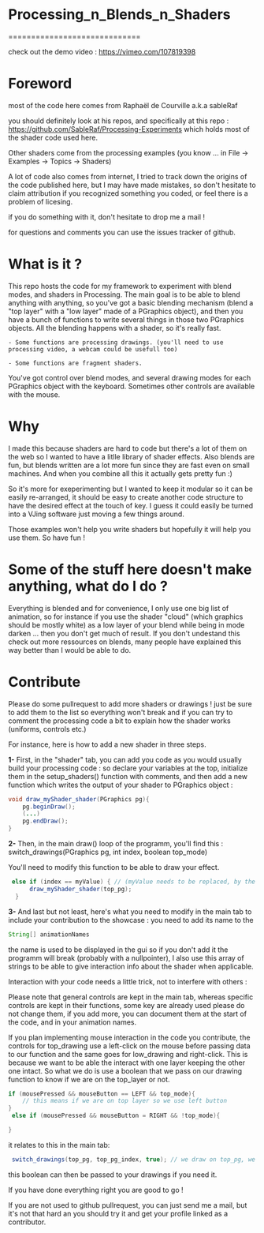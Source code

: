 # Processing_n_Blends_n_Shaders
=============================

check out the demo video : https://vimeo.com/107819398

Foreword
========
most of the code here comes from Raphaël de Courville a.k.a sableRaf 

you should definitely look at his repos, and specifically at this repo : https://github.com/SableRaf/Processing-Experiments which holds most of the shader code used here. 

Other shaders come from the processing examples (you know ... in File -> Examples -> Topics -> Shaders)

A lot of code also comes from internet, I tried to track down the origins of the code published here, but I may have made mistakes, so don't hesitate to claim attribution if you recognized something you coded, or feel there is a problem of licesing.

if you do something with it, don't hesitate to drop me a mail !

for questions and comments you can use the issues tracker of github.



What is it ?
============
This repo hosts the code for my framework to experiment with blend modes, and shaders in Processing. The main goal is to be able to blend anything with anything, so you've got a basic blending mechanism (blend a "top layer" with a "low layer" made of a PGraphics object), and then you have a bunch of functions to write several things in those two PGraphics objects. All the blending happens with a shader, so it's really fast.

	- Some functions are processing drawings. (you'll need to use processing video, a webcam could be usefull too)

	- Some functions are fragment shaders.

You've got control over blend modes, and several drawing modes for each PGraphics object with the keyboard. Sometimes other controls are available with the mouse.


Why
===
I made this because shaders are hard to code but there's a lot of them on the web so I wanted to have a litlle library of shader effects. Also blends are fun, but blends written are a lot more fun since they are fast even on small machines. And when you combine all this it actually gets pretty fun :) 

So it's more for exeperimenting but I wanted to keep it modular so it can be easily re-arranged, it should be easy to create another code structure to have the desired effect at the touch of key. I guess it could easily be turned into a VJing software just moving a few things around.

Those examples won't help you write shaders but hopefully it will help you use them.
So have fun !


Some of the stuff here doesn't make anything, what do I do ?
============================================================

Everything is blended and for convenience, I only use one big list of animation, so for instance if you use the shader "cloud" (which graphics should be mostly white) as a low layer of your blend while being in mode darken ... then you don't get much of result. If you don't undestand this check out more ressources on blends, many people have explained this way better than I would be able to do.



Contribute
==========
Please do some pullrequest to add more shaders or drawings ! just be sure to add them to the list so everything won't break and if you can try to comment the processing code a bit to explain how the shader works (uniforms, controls etc.)

For instance, here is how to add a new shader in three steps.

**1-** First, in the "shader" tab, you can add you code as you would usually build your processing code : so declare your variables at the top, initialize them in the setup_shaders() function with comments, and then add a new function which writes the output of your shader to PGraphics object : 

```java
void draw_myShader_shader(PGraphics pg){
	pg.beginDraw();
	(...)
	pg.endDraw();
}
```


**2-** Then, in the main draw() loop of the programm,  you'll find this : switch_drawings(PGraphics pg, int index, boolean top_mode)

You'll need to modify this function to be able to draw your effect.

```java
 else if (index == myValue) { // (myValue needs to be replaced, by the value that is actually right for were you are)
      draw_myShader_shader(top_pg);
  }
``` 

**3-** And last but not least, here's what you need to modify in the main tab to include your contribution to the showcase : 
you need to add its name to the 

``` java
String[] animationNames 
```

the name is used to be displayed  in the gui so if you don't add it the programm will break (probably with a nullpointer), I also use this array of strings to be able to give interaction info about the shader when applicable.


Interaction with your code needs a little trick, not to interfere with others :

Please note that general controls are kept in the main tab, whereas specific controls are kept in their functions, some key are already used please do not change them, if you add more, you can document them at the start of the code, and in your animation names.

If you plan implementing mouse interaction in the code you contribute, the controls for top_drawing use a left-click on the mouse before passing data to our function and the same goes for low_drawing and right-click. This is because we want to be able the interact with one layer keeping the other one intact. So what we do is use a boolean that we pass on our drawing function to know if we are on the top_layer or not.

``` java
if (mousePressed && mouseButton == LEFT && top_mode){
	// this means if we are on top layer so we use left button
}
 else if (mousePressed && mouseButton = RIGHT && !top_mode){

}
```

it relates to this  in the main tab:

``` java
 switch_drawings(top_pg, top_pg_index, true); // we draw on top_pg, we draw the drawing at top_pg_indes in our animation list, we explicitly say true to top_pg
 ```

this boolean can then be passed to your drawings if you need it.

If you have done everything right you are good to go !

If you are not used to github pullrequest, you can just send me a mail, but it's not that hard an you should try it and get your profile linked as a contributor.






